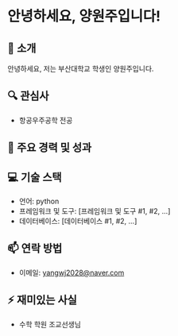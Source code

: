 # 안녕하세요, 양원주입니다!

## 👋 소개
안녕하세요, 저는 부산대학교 학생인 양원주입니다. 

## 🔍 관심사
- 항공우주공학 전공


## 🌟 주요 경력 및 성과


## 💻 기술 스택
- 언어: python
- 프레임워크 및 도구: [프레임워크 및 도구 #1, #2, ...]
- 데이터베이스: [데이터베이스 #1, #2, ...]

## 📫 연락 방법
- 이메일: yangwj2028@naver.com


## ⚡ 재미있는 사실
- 수학 학원 조교선생님